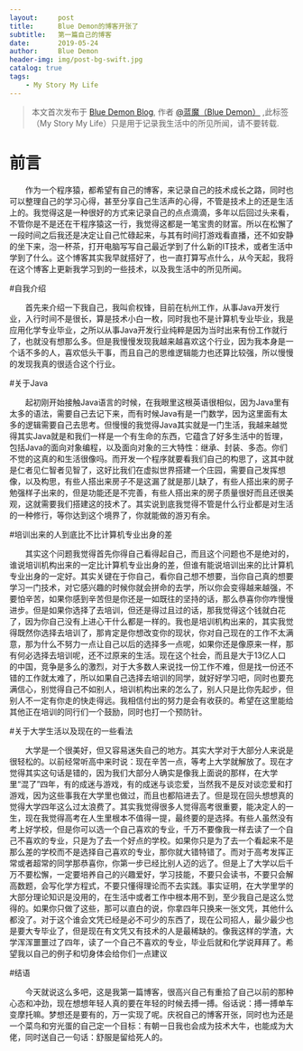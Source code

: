 ```yaml
---
layout:     post
title:      Blue Demon的博客开张了
subtitle:   第一篇自己的博客
date:       2019-05-24
author:     Blue Demon
header-img: img/post-bg-swift.jpg
catalog: true
tags:
    - My Story My Life
---
```



> 本文首次发布于 [Blue Demon Blog](http://yuquanfeng.github.io), 作者 [@蓝魔（Blue Demon）](https://yuquanfeng.github.io) ,此标签（My Story My Life）只是用于记录我生活中的所见所闻，请不要转载.

# 前言
<p style="text-indent:2em">作为一个程序猿，都希望有自己的博客，来记录自己的技术成长之路，同时也可以整理自己的学习心得，甚至分享自己生活声的心得，不管是技术上的还是生活上的。我觉得这是一种很好的方式来记录自己的点点滴滴，多年以后回过头来看，不管你是不是还在干程序猿这一行，我觉得这都是一笔宝贵的财富。所以在松懈了一段时间之后我还是决定让自己忙碌起来，与其有时间打游戏看直播，还不如安静的坐下来，泡一杯茶，打开电脑写写自己最近学到了什么新的IT技术，或者生活中学到了什么。这个博客其实我早就搭好了，也一直打算写点什么，从今天起，我将在这个博客上更新我学习到的一些技术，以及我生活中的所见所闻。</p>

#自我介绍
<p style="text-indent:2em">首先来介绍一下我自己，我叫俞权锋，目前在杭州工作，从事Java开发行业，入行时间不是很长，算是技术小白一枚，同时我也不是计算机专业毕业，我是应用化学专业毕业，之所以从事Java开发行业纯粹是因为当时出来有份工作就行了，也就没有想那么多。但是我慢慢发现我越来越喜欢这个行业，因为我本身是一个话不多的人，喜欢低头干事，而且自己的思维逻辑能力也还算比较强，所以慢慢的发现我真的很适合这个行业。</p>

#关于Java
<p style="text-indent:2em">起初刚开始接触Java语言的时候，在我眼里这根英语很相似，因为Java里有太多的语法，需要自己去记下来，而有时候Java有是一门数学，因为这里面有太多的逻辑需要自己去思考。但慢慢的我觉得Java其实就是一门生活，我越来越觉得其实Java就是和我们一样是一个有生命的东西，它蕴含了好多生活中的哲理，包括Java的面向对象编程，以及面向对象的三大特性：继承、封装、多态。你们不觉的这真的和生活很像吗。而开发一个程序就要看我们自己的构思了，这其中就是仁者见仁智者见智了，这好比我们在虚拟世界搭建一个庄园，需要自己发挥想像，以及构思，有些人搭出来房子不是这漏了就是那儿缺了，有些人搭出来的房子勉强样子出来的，但是功能还是不完善，有些人搭出来的房子质量很好而且还很美观，这就需要我们搭建这的技术了。其实说到底我觉得不管是什么行业都是对生活的一种修行，等你达到这个境界了，你就能做的游刃有余。</p>

#培训出来的人到底比不比计算机专业出身的差
<p style="text-indent:2em">其实这个问题我觉得首先你得自己看得起自己，而且这个问题也不是绝对的，谁说培训机构出来的一定比计算机专业出身的差，但谁有能说培训出来的比计算机专业出身的一定好。其实关键在于你自己，看你自己想不想要，当你自己真的想要学习一门技术，对它感兴趣的时候你就会拼命的去学，所以你会变得越来越强，不要怕辛苦，如果你感到辛苦但是你还是一如既往的坚持的话，那么恭喜你你咋慢慢进步。但是如果你选择了去培训，但还是得过且过的话，那我觉得这个钱就白花了，因为你自己没有上进心干什么都是一样的。我也是培训机构出来的，其实我觉得既然你选择去培训了，那肯定是你想改变你的现状，你对自己现在的工作不太满意，那为什么不努力一点让自己以后的选择多一点呢，如果你还是像原来一样，那有何必选择去培训呢，还不过原来的生活。现在这个社会，而且是大于13亿人口的中国，竞争是多么的激烈，对于大多数人来说找一份工作不难，但是找一份还不错的工作就太难了，所以如果自己选择去培训的同学，就好好学习吧，同时也要充满信心，别觉得自己不如别人，培训机构出来的怎么了，别人只是比你先起步，但别人不一定有你走的快走得远。我相信付出的努力是会有收获的。希望在这里能给其他正在培训的同行们一个鼓励，同时也打一个预防针。</p>

#关于大学生活以及现在的一些看法
<p style="text-indent:2em">大学是一个很美好，但又容易迷失自己的地方。其实大学对于大部分人来说是很轻松的。以前经常听高中来时说：现在辛苦一点，等考上大学就解放了。现在才觉得其实这句话是错的，因为我们大部分人确实是像我上面说的那样，在大学里“混了”四年，有的成迷与游戏，有的成迷与谈恋爱，当然我不是反对谈恋爱和打游戏，因为这些事我在大学里也做过，而且也都陷进去了。但是现在回头想想真的觉得大学四年这么过太浪费了。其实我觉得很多人觉得高考很重要，能决定人的一生，现在我觉得高考在人生里根本不值得一提，最终要的是选择。有些人虽然没有考上好学校，但是你可以选一个自己喜欢的专业，千万不要像我一样去读了一个自己不喜欢的专业，只是为了去一个好点的学校。如果你只是为了去一个看起来不是那么差的学校而不是选择自己喜欢的专业，那你就大错特错了。而对于高考发挥正常或者超常的同学那恭喜你，你第一步已经比别人迈的远了。但是上了大学以后千万不要松懈，一定要培养自己的兴趣爱好，学习技能，不要只会读书，不要只会解高数题，会写化学方程式，不要只懂得理论而不去实践。事实证明，在大学里学的大部分理论知识是没用的，在生活中或者工作中根本用不到，至少我自己是这么觉得的。如果你只做了这些，那可以直白的说，你拿四年只换来一张文凭，其他什么都没了。对于这个谁会文凭已经是必不可少的东西了，现在公司招人，最少最少也是要大专毕业了，但是现在有文凭又有技术的人是最稀缺的。像我这样的学渣，大学浑浑噩噩过了四年，读了一个自己不喜欢的专业，毕业后就和化学说拜拜了。希望我以自己的例子和切身体会给你们一点建议</p>

#结语
<p style="text-indent:2em">今天就说这么多吧，这是我第一篇博客，很高兴自己有重拾了自己以前的那种心态和冲劲，现在想想年轻人真的要在年轻的时候去搏一搏。俗话说：搏一搏单车变摩托嘛。梦想还是要有的，万一实现了呢。庆祝自己的博客开张，同时也为还是一个菜鸟和穷光蛋的自己定一个目标：有朝一日我也会成为技术大牛，也能成为大佬，同时送自己一句话：舒服是留给死人的。</p>



